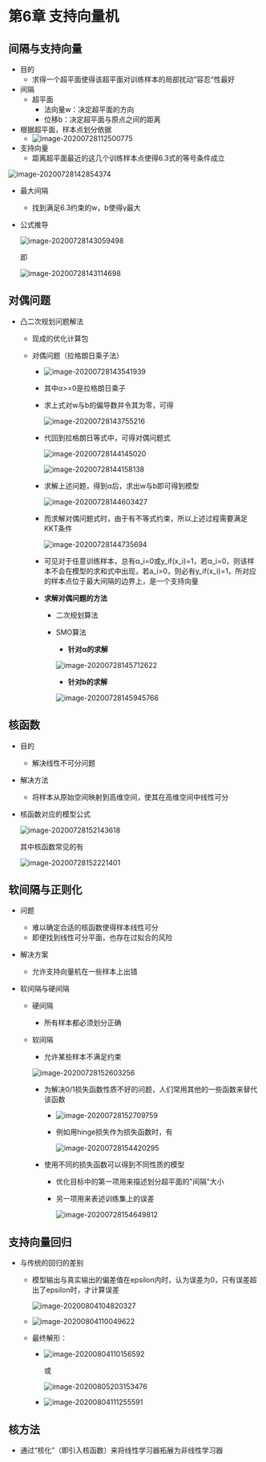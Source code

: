 # 第6章 支持向量机

## 间隔与支持向量

- 目的
  - 求得一个超平面使得该超平面对训练样本的局部扰动”容忍“性最好
- 间隔
  - 超平面
    - 法向量w：决定超平面的方向
    - 位移b：决定超平面与原点之间的距离
- 根据超平面，样本点划分依据
  - ![image-20200728112500775](https://i.loli.net/2020/07/28/tEOKBRAdackFZS2.png)
- 支持向量
  - 距离超平面最近的这几个训练样本点使得6.3式的等号条件成立

![image-20200728142854374](https://i.loli.net/2020/07/28/1SzfZCTxariv9D2.png)

- 最大间隔

  - 找到满足6.3约束的w，b使得γ最大

- 公式推导

  ![image-20200728143059498](https://i.loli.net/2020/07/28/ZsraUDHSXY9oG4k.png)

  即

  ![image-20200728143114698](https://i.loli.net/2020/07/28/WoUJIiD2cTLF3Vq.png)

## 对偶问题

- 凸二次规划问题解法

  - 现成的优化计算包

  - 对偶问题（拉格朗日乘子法）

    - ![image-20200728143541939](https://i.loli.net/2020/07/28/GL63x2uTyYpigRO.png)

    - 其中α>=0是拉格朗日乘子

    - 求上式对w与b的偏导数并令其为零，可得

      ![image-20200728143755216](https://i.loli.net/2020/07/28/MS8N1nt3wUBR4YE.png)

    - 代回到拉格朗日等式中，可得对偶问题式

      ![image-20200728144145020](https://i.loli.net/2020/07/28/6yv4ROENlaZHQxX.png)

      ![image-20200728144158138](https://i.loli.net/2020/07/28/ZWayXpgKOqw3jzi.png)

    - 求解上述问题，得到α后，求出w与b即可得到模型

      ![image-20200728144603427](https://i.loli.net/2020/07/28/kGAeuYb3EdV46cw.png)

    - 而求解对偶问题式时，由于有不等式约束，所以上述过程需要满足KKT条件

      ![image-20200728144735694](https://i.loli.net/2020/07/28/1qEnHZj9rlxT8LD.png)

    - 可见对于任意训练样本，总有α_i=0或y_if(x_i)=1，若α_i=0，则该样本不会在模型的求和式中出现，若a_i>0，则必有y_if(x_i)=1，所对应的样本点位于最大间隔的边界上，是一个支持向量

    - **求解对偶问题的方法**

      - 二次规划算法

      - SMO算法

        - **针对α的求解**

        ![image-20200728145712622](https://i.loli.net/2020/07/28/1sGXHVoKMtTprQn.png)

        - **针对b的求解**

        ![image-20200728145945766](https://i.loli.net/2020/07/28/vgxeSCfKyhq8Y3Z.png)

## 核函数

- 目的

  - 解决线性不可分问题

- 解决方法

  - 将样本从原始空间映射到高维空间，使其在高维空间中线性可分

- 核函数对应的模型公式

  ![image-20200728152143618](https://i.loli.net/2020/07/28/qHhCGsDtAnT8Zlr.png)

  其中核函数常见的有

  ![image-20200728152221401](https://i.loli.net/2020/07/28/vdNE9CpYelAMJF5.png)

## 软间隔与正则化

- 问题

  - 难以确定合适的核函数使得样本线性可分
  - 即便找到线性可分平面，也存在过拟合的风险

- 解决方案

  - 允许支持向量机在一些样本上出错

- 软间隔与硬间隔

  - 硬间隔

    - 所有样本都必须划分正确

  - 软间隔

    - 允许某些样本不满足约束

    ![image-20200728152603256](https://i.loli.net/2020/07/28/bF9iPLglf7atOnk.png)

    - 为解决0/1损失函数性质不好的问题，人们常用其他的一些函数来替代该函数

      - ![image-20200728152709759](https://i.loli.net/2020/07/28/GkzDZSOR69Tmhac.png)

      - 例如用hinge损失作为损失函数时，有

        ![image-20200728154420295](https://i.loli.net/2020/07/28/MUBKQERZ7PxqJoS.png)

    - 使用不同的损失函数可以得到不同性质的模型

      - 优化目标中的第一项用来描述划分超平面的"间隔"大小

      - 另一项用来表述训练集上的误差

        ![image-20200728154649812](https://i.loli.net/2020/07/28/z6V7w8yL3kEevKf.png)

## 支持向量回归

- 与传统的回归的差别

  - 模型输出与真实输出的偏差值在epsilon内时，认为误差为0，只有误差超出了epsilon时，才计算误差

    ![image-20200804104820327](https://i.loli.net/2020/08/04/zMkjDru3gFXqecf.png)

  - ![image-20200804110049622](https://i.loli.net/2020/08/04/SuIhki5gYNjXvRy.png)

  - 最终解形：

    - ![image-20200804110156592](https://i.loli.net/2020/08/04/ji5Cqag3pMtPcB2.png)

      或

      ![image-20200805203153476](https://i.loli.net/2020/08/05/WeVZBjgt2n3PiyG.png)

    - ![image-20200804111255591](https://i.loli.net/2020/08/04/HTGZShOuBNYPlzt.png)

## 核方法

- 通过“核化”（即引入核函数）来将线性学习器拓展为非线性学习器